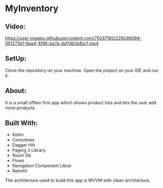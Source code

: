 # MyInventory

## Video:

https://user-images.githubusercontent.com/75037160/229246094-061273e1-6aa4-4f46-ba7a-da114b1a4bc1.mp4

## SetUp:

Clone the repository on your machine. Open the project on your IDE and run it.

## About: 

It is a small offlien first app which shows product lists and lets the user add more products. 

## Built With:

- Kotlin
- Coroutines
- Dagger Hilt
- Paging 3 Library 
- Room Db
- Flows
- Navigation Component Librar
- Retrofit

The architecture used to build this app is MVVM with clean architecture.


